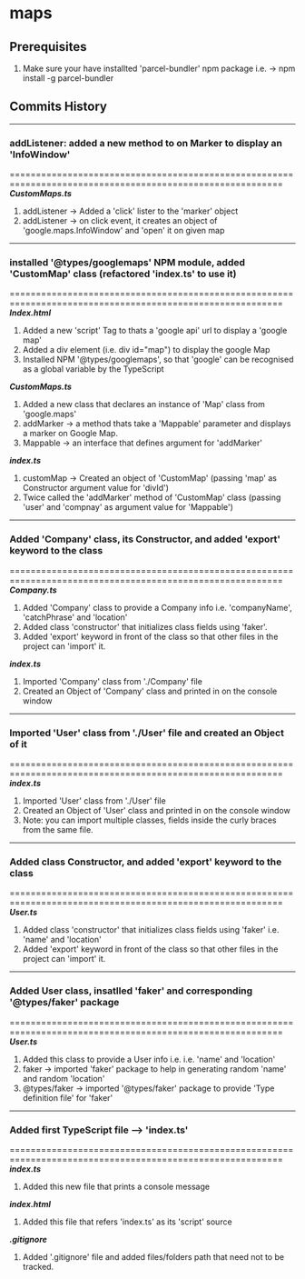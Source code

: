 # maps

## Prerequisites
1. Make sure your have installted 'parcel-bundler' npm package i.e. -> npm install -g parcel-bundler


## Commits History

**********************************************************************************************************
### addListener: added a new method to on Marker to display an 'InfoWindow' 
==========================================================================================================
***CustomMaps.ts***
1. addListener -> Added a 'click' lister to the 'marker' object
2. addListener -> on click event, it creates an object of 'google.maps.InfoWindow' and 'open' it on given map


**********************************************************************************************************
### installed '@types/googlemaps' NPM module, added 'CustomMap' class (refactored 'index.ts' to use it)
==========================================================================================================
***Index.html***
1. Added a new 'script' Tag to thats a 'google api' url to display a 'google map'
2. Added a div element (i.e. div id="map") to display the google Map
3. Installed NPM '@types/googlemaps', so that 'google' can be recognised as a global variable by the TypeScript

***CustomMaps.ts***
1. Added a new class that declares an instance of 'Map' class from 'google.maps'
2. addMarker -> a method thats take a 'Mappable' parameter and displays a marker on Google Map.
3. Mappable -> an interface that defines argument for 'addMarker' 

***index.ts***
1. customMap -> Created an object of 'CustomMap' (passing 'map' as Constructor argument value for 'divId')
2. Twice called the 'addMarker' method of 'CustomMap' class (passing 'user' and 'compnay' as argument value for 'Mappable')


**********************************************************************************************************
### Added 'Company' class, its Constructor, and added 'export' keyword to the class
==========================================================================================================
***Company.ts***
1. Added 'Company' class to provide a Company info i.e. 'companyName', 'catchPhrase' and 'location'
1. Added class 'constructor' that initializes class fields using 'faker'.
2. Added 'export' keyword in front of the class so that other files in the project can 'import' it.

***index.ts***
1. Imported 'Company' class from './Company' file
2. Created an Object of 'Company' class and printed in on the console window


**********************************************************************************************************
### Imported 'User' class from './User' file and created an Object of it
==========================================================================================================
***index.ts***
1. Imported 'User' class from './User' file
2. Created an Object of 'User' class and printed in on the console window
3. Note: you can import multiple classes, fields inside the curly braces from the same file.


**********************************************************************************************************
### Added class Constructor, and added 'export' keyword to the class
==========================================================================================================
***User.ts***
1. Added class 'constructor' that initializes class fields using 'faker' i.e. 'name' and 'location'
2. Added 'export' keyword in front of the class so that other files in the project can 'import' it.


**********************************************************************************************************
### Added User class, insatlled 'faker' and corresponding '@types/faker' package
==========================================================================================================
***User.ts***
1. Added this class to provide a User info i.e. i.e. 'name' and 'location'
2. faker -> imported 'faker' package to help in generating random 'name' and random 'location'
3. @types/faker -> imported '@types/faker' package to provide 'Type definition file' for 'faker'


**********************************************************************************************************
### Added first TypeScript file --> 'index.ts'
==========================================================================================================
***index.ts***
1. Added this new file that prints a console message

***index.html***
1. Added this file that refers 'index.ts' as its 'script' source

***.gitignore***
1. Added '.gitignore' file and added files/folders path that need not to be tracked.